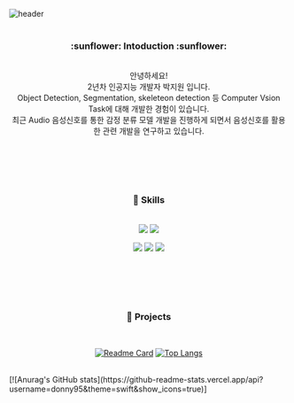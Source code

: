 ![header](https://capsule-render.vercel.app/api?type=rect&color=0033CC&height=250&section=header&text=Hello%20I'm%20Jiwon&fontSize=90&animation=fadeIn&fontColor=FFFF33)
<br><br>

<div align=center>
  <h3>  :sunflower: Intoduction  :sunflower: </h3>
  <br>
  안녕하세요!<br>2년차 인공지능 개발자 박지원 입니다.<br>
  Object Detection, Segmentation, skeleteon detection 등 Computer Vsion Task에 대해 개발한 경험이 있습니다.<br>
  최근 Audio 음성신호를 통한 감정 분류 모델 개발을 진행하게 되면서 음성신호를 활용한 관련 개발을 연구하고 있습니다.<br>




<br><br><br><br>

### :crystal_ball: Skills
<!--각 언어별 로고--> 
<br>
<img src="https://img.shields.io/badge/Python-3776AB?style=flat&logo=Python&logoColor=white"> <img src="https://img.shields.io/badge/Docker-2496ED?style=flat&logo=Docker&logoColor=white"/>

<img src="https://img.shields.io/badge/Tensorflow-FF6F00?style=flat&logo=Tensorflow&logoColor=white"/> <img src="https://img.shields.io/badge/Pytorch-EE4C2C?style=flat&logo=Pytorch&logoColor=white"/> <img src="https://img.shields.io/badge/Keras-D00000?style=flat&logo=Keras&logoColor=white"/>

 <br><br><br><br>
 ### :wrench: Projects
 <br> 

[![Readme Card](https://github-readme-stats.vercel.app/api/pin/?username=donny95&theme=swift&repo=Hair_Segmentation)](https://github.com/donny95/Hair_Segmentation) [![Top Langs](https://github-readme-stats.vercel.app/api/top-langs/?username=donny95&layout=compact)](https://github.com/donny95/Hair_Segmentation)

</div>

<br>
[![Anurag's GitHub stats](https://github-readme-stats.vercel.app/api?username=donny95&theme=swift&show_icons=true)]

